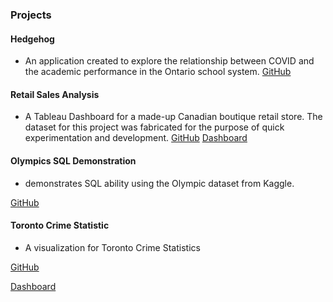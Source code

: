 ### Projects

#### Hedgehog
- An application created to explore the relationship between COVID and the academic performance in the Ontario school system.
[GitHub](https://github.com/problemxl/hedgehog)

#### Retail Sales Analysis
- A Tableau Dashboard for a made-up Canadian boutique retail store. The dataset for this project was fabricated for the purpose of quick experimentation and development.
[GitHub](https://github.com/problemxl/tableau-demo)
[Dashboard](https://public.tableau.com/views/RetailDashboard_16976095750890/RetailStory?:language=en-US&publish=yes&:display_count=n&:origin=viz_share_link)

#### Olympics SQL Demonstration
-  demonstrates SQL ability using the Olympic dataset from Kaggle.

[GitHub](https://github.com/problemxl/olympics-sql)

#### Toronto Crime Statistic
- A visualization for Toronto Crime Statistics

[GitHub](https://github.com/problemxl/toronto-crime-dashboard)

[Dashboard](https://public.tableau.com/app/profile/mark.franciscus/viz/TorontoCrimeStatistics/TorontoCrimeStatistics)
